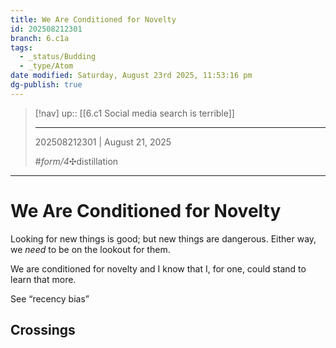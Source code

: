 ```yaml
---
title: We Are Conditioned for Novelty
id: 202508212301
branch: 6.c1a
tags:
  - _status/Budding
  - _type/Atom
date modified: Saturday, August 23rd 2025, 11:53:16 pm
dg-publish: true
---
```


> [!nav]
> up:: [[6.c1 Social media search is terrible]]
>
> ---
> 202508212301 | August 21, 2025
>
> #_form/4_✣distillation 

---

# We Are Conditioned for Novelty

Looking for new things is good; but new things are dangerous. Either way, we *need* to be on the lookout for them.

We are conditioned for novelty and I know that I, for one, could stand to learn that more.

See “recency bias”

## Crossings
